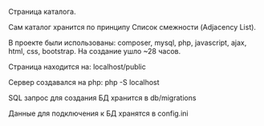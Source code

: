 Страница каталога.

Сам каталог хранится по принципу Список смежности (Adjacency List).

В проекте были использованы: composer, mysql, php, javascript, ajax, html, css, bootstrap. На создание ушло ~28 часов.

Страница находится на: localhost/public

Сервер создавался на php: php -S localhost

SQL запрос для создания БД хранится в db/migrations

Данные для подключения к БД хранятся в config.ini
